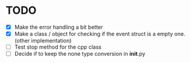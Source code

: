 # TODO

- [x] Make the error handling a bit better
- [x] Make a class / object for checking if the event struct is a empty one. (other implementation)
- [ ] Test stop method for the cpp class
- [ ] Decide if to keep the none type conversion in __init__.py
